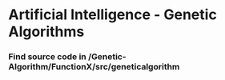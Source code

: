 # Artificial Intelligence - Genetic Algorithms

### Find source code in /Genetic-Algorithm/FunctionX/src/geneticalgorithm
